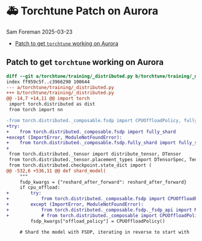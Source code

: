 # 🚑 Torchtune Patch on Aurora
Sam Foreman
2025-03-23

<link rel="preconnect" href="https://fonts.googleapis.com">
<link href="https://iosevka-webfonts.github.io/iosevka/iosevka.css" rel="stylesheet">

- [Patch to get `torchtune` working on
  Aurora](#patch-to-get-torchtune-working-on-aurora)

## Patch to get `torchtune` working on Aurora

``` diff
diff --git a/torchtune/training/_distributed.py b/torchtune/training/_distributed.py
index ff959c5f..c3966290 100644
--- a/torchtune/training/_distributed.py
+++ b/torchtune/training/_distributed.py
@@ -14,7 +14,11 @@ import torch
 import torch.distributed as dist
 from torch import nn

-from torch.distributed._composable.fsdp import CPUOffloadPolicy, fully_shard
+try:
+    from torch.distributed._composable.fsdp import fully_shard
+except (ImportError, ModuleNotFoundError):
+    from torch.distributed._composable.fsdp.fully_shard import fully_shard
+
 from torch.distributed._tensor import distribute_tensor, DTensor
 from torch.distributed._tensor.placement_types import DTensorSpec, TensorMeta
 from torch.distributed.checkpoint.state_dict import (
@@ -532,6 +536,11 @@ def shard_model(
     """
     fsdp_kwargs = {"reshard_after_forward": reshard_after_forward}
     if cpu_offload:
+        try:
+            from torch.distributed._composable.fsdp import CPUOffloadPolicy
+        except (ImportError, ModuleNotFoundError):
+            from torch.distributed._composable.fsdp._fsdp_api import MixedPrecisionPolicy, CPUOffloadPolicy
+            # from torch.distributed._composable import CPUOffloadPolicy
         fsdp_kwargs["offload_policy"] = CPUOffloadPolicy()

     # Shard the model with FSDP, iterating in reverse to start with
```
